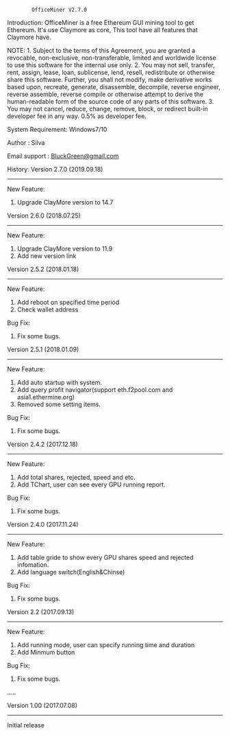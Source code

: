 			OfficeMiner V2.7.0

Introduction:
	OfficeMiner is a free Ethereum GUI mining tool to get Ethereum. It's use Claymore as core, 
	This tool have all features that Claymore have.

NOTE:
	1. Subject to the terms of this Agreement, you are granted a revocable, 
		non-exclusive, non-transferable, limited and worldwide license to use this 
		software for the internal use only.
	2. You may not sell, transfer, rent, assign, lease, loan, sublicense, lend, 
		resell, redistribute or otherwise share this software. Further, you shall not modify, 
		make derivative works based upon, recreate, generate, disassemble, decompile, reverse engineer, 
		reverse assemble, reverse compile or otherwise attempt to derive the human-readable form of 
		the source code of any parts of this software.
	3. You may not cancel, reduce, change, remove, block, or redirect built-in developer fee 
		in any way. 0.5% as developer fee.

System Requirement:
	Windows7/10

Author :
	Silva

Email support : 
	BluckGreen@gmail.com


History:
Version 2.7.0 (2019.09.18)
*************************************************************************
New Feature:
1. Upgrade ClayMore version to 14.7


Version 2.6.0 (2018.07.25)
*************************************************************************
New Feature:
1. Upgrade ClayMore version to 11.9
2. Add new version link

Version 2.5.2 (2018.01.18)
*************************************************************************
New Feature:
1. Add reboot on specified time period
2. Check wallet address
    
Bug Fix:
1) Fix some bugs.

Version 2.5.1 (2018.01.09)
*************************************************************************
New Feature:
1. Add auto startup with system.
2. Add query profit navigator(support eth.f2pool.com and asia1.ethermine.org)
3. Removed some setting items.
    
Bug Fix:
1) Fix some bugs.

Version 2.4.2 (2017.12.18)
*************************************************************************
New Feature:
1. Add total shares, rejected, speed and etc.
2. Add TChart, user can see every GPU running report.

Bug Fix:
1) Fix some bugs.

Version 2.4.0 (2017.11.24)
*************************************************************************
New Feature:
1. Add table gride to show every GPU shares speed and rejected infomation.
2. Add language switch(English&Chinse)

Bug Fix:
1) Fix some bugs.

Version 2.2 (2017.09.13)
*************************************************************************
New Feature:
1. Add running mode, user can specify running time and duration
2. Add Minmum button

Bug Fix:
1) Fix some bugs.


.....


Version 1.00 (2017.07.08)
*************************************************************************
Initial release
